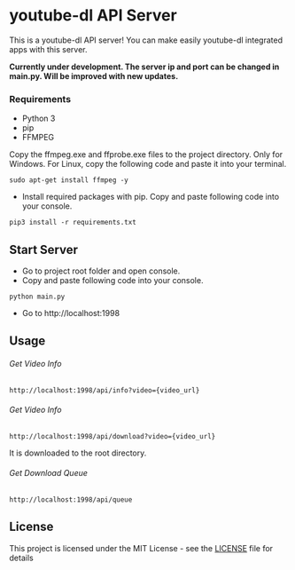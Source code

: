 # youtube-dl API Server

This is a youtube-dl API server! You can make easily youtube-dl integrated apps with this server.

**Currently under development. The server ip and port can be changed in main.py. Will be improved with new updates.**

### Requirements

* Python 3
* pip
* FFMPEG

Copy the ffmpeg.exe and ffprobe.exe files to the project directory. Only for Windows. For Linux, copy the following code and paste it into your terminal.
```
sudo apt-get install ffmpeg -y
```

* Install required packages with pip. Copy and paste following code into your console.

```
pip3 install -r requirements.txt
```

## Start Server

* Go to project root folder and open console. 
* Copy and paste following code into your console.
```
python main.py
```
* Go to http://localhost:1998

## Usage

###### Get Video Info
```
http://localhost:1998/api/info?video={video_url}
```

###### Get Video Info
```
http://localhost:1998/api/download?video={video_url}
```
It is downloaded to the root directory.

###### Get Download Queue
```
http://localhost:1998/api/queue
```

## License

This project is licensed under the MIT License - see the [LICENSE](LICENSE) file for details
